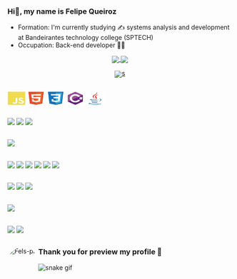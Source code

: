 ### Hi👋, my name is Felipe Queiroz
* Formation: I'm currently studying ✍️ systems analysis and development at Bandeirantes technology college (SPTECH)
* Occupation: Back-end developer 🧑‍💻 


<div align="center">
    <p align="center">
  <a href="https://github.com/felipequeiroz179">
    <img
      align="center"
      height="150em"
      src="https://github-readme-stats.vercel.app/api?username=felipequeiroz179&show_icons=true&include_all_commits=true&count_private=true&theme=tokyonight"
    />
  </a>
  <a href="https://github.com/felipequeiroz179">
    <img
      align="center"
      height="150em"
      src="https://github-readme-stats.vercel.app/api/top-langs/?username=felipequeiroz179&show_icons=true&include_all_commits=true&count_private=true&layout=compact&theme=tokyonight"
    />
  </a>
</p>


<p align="center">
  <a href="https://github.com/felipequeiroz179">
    <img
      align="center"
      src="https://github-profile-trophy.vercel.app/?username=felipequeiroz179&theme=onedark&no-frame=true&row=1&&margin-w=20&no-bg=true"
    />s
  </a>
</a>
</p>
</div>
<div style="display: inline_block"><br>
  <img align="center" alt="Fels-Js" height="30" width="40" src="https://raw.githubusercontent.com/devicons/devicon/master/icons/javascript/javascript-plain.svg">
  <img align="center" alt="Fels-HTML" height="30" width="40" src="https://raw.githubusercontent.com/devicons/devicon/master/icons/html5/html5-original.svg">
  <img align="center" alt="Fels-CSS" height="30" width="40" src="https://raw.githubusercontent.com/devicons/devicon/master/icons/css3/css3-original.svg">
  <img align="center" alt="Fels-Csharp" height="30" width="40" src="https://raw.githubusercontent.com/devicons/devicon/master/icons/csharp/csharp-original.svg">
  <img align="center" alt="Fels-Java" height="30" width="40" src="https://raw.githubusercontent.com/devicons/devicon/master/icons/java/java-original.svg">
  
</div>
  
  ##
 
<div> 
  <a href = "mailto:felipequeiroz08@gmail.com"><img src="https://img.shields.io/badge/-Gmail-%23333?style=for-the-badge&logo=gmail&logoColor=white" target="_blank"></a>
  <a href="https://www.linkedin.com/in/felipe-de-sales-queiroz-69aa77243" target="_blank"><img src="https://img.shields.io/badge/-LinkedIn-%230077B5?style=for-the-badge&logo=linkedin&logoColor=white" target="_blank"></a> 
  <a href="https://www.instagram.com/felipe_quirozsss/" target="_blank"><img src="https://img.shields.io/badge/Instagram-E4405F?style=for-the-badge&logo=instagram&logoColor=white" target="_blank"></a> 
  
  ##
  
  <a href="#" target="_blank"><img src="https://img.shields.io/badge/Windows-0078D6?style=for-the-badge&logo=windows&logoColor=white" target="_blank"></a> 
  
  ##
  
  <a href="#" target="_blank"><img src="https://img.shields.io/badge/HTML5-E34F26?style=for-the-badge&logo=html5&logoColor=white" target="_blank"></a> 
  <a href="#" target="_blank"><img src="https://img.shields.io/badge/CSS3-1572B6?style=for-the-badge&logo=css3&logoColor=white" target="_blank"></a> 
  <a href="#" target="_blank"><img src="https://img.shields.io/badge/JavaScript-F7DF1E?style=for-the-badge&logo=javascript&logoColor=black" target="_blank"></a> 
  <a href="#" target="_blank"><img src="https://img.shields.io/badge/Node.js-43853D?style=for-the-badge&logo=node.js&logoColor=white" target="_blank"></a> 
  <a href="#" target="_blank"><img src="https://img.shields.io/badge/Java-ED8B00?style=for-the-badge&logo=java&logoColor=white" target="_blank"></a> 
  <a href="#" target="_blank"><img src="https://img.shields.io/badge/C%23-239120?style=for-the-badge&logo=c-sharp&logoColor=white" target="_blank"></a>
  
  
  ##
  
  <a href="#" target="_blank"><img src="https://img.shields.io/badge/React_Native-20232A?style=for-the-badge&logo=react&logoColor=61DAFB" target="_blank"></a> 
  <a href="#" target="_blank"><img src="https://img.shields.io/badge/Angular-DD0031?style=for-the-badge&logo=angular&logoColor=white" target="_blank"></a> 
  <a href="#" target="_blank"><img src="https://img.shields.io/badge/Bootstrap-563D7C?style=for-the-badge&logo=bootstrap&logoColor=white" target="_blank"></a> 
  
  ##
  
  <a href="#" target="_blank"><img src="https://img.shields.io/badge/MySQL-00000F?style=for-the-badge&logo=mysql&logoColor=white" target="_blank"></a> 
  
  ##
  
  <a href="#" target="_blank"><img src="https://img.shields.io/badge/Microsoft_Azure-0089D6?style=for-the-badge&logo=microsoft-azure&logoColor=white" target="_blank"></a>
  <a href="#" target="_blank"><img src="https://img.shields.io/badge/Heroku-430098?style=for-the-badge&logo=heroku&logoColor=white" target="_blank"></a>
   ##
  <img align="left" alt="Fels-pic" height="150" style="border-radius:50px;" src="https://picrew.me/shareImg/org/202208/338224_Fx1IX0aP.png">  
  
  ### Thank you for preview my profile 💓
   
  ![snake gif](https://github.com/felipequeiroz179/felipequeiroz179/blob/output/github-contribution-grid-snake.svg)
  
</div> 

